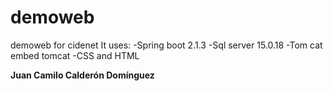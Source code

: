 # demoweb
demoweb for cidenet
It uses:
-Spring boot 2.1.3
-Sql server 15.0.18
-Tom cat embed tomcat
-CSS and HTML

**Juan Camilo Calderón Domínguez**

